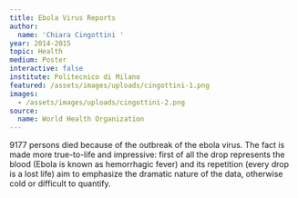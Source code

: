 ```yaml
---
title: Ebola Virus Reports
author:
  name: 'Chiara Cingottini '
year: 2014-2015
topic: Health
medium: Poster
interactive: false
institute: Politecnico di Milano
featured: /assets/images/uploads/cingottini-1.png
images:
  - /assets/images/uploads/cingottini-2.png
source:
  name: World Health Organization
---
```

9177 persons died because of the outbreak of the ebola virus.
The fact is made more true-to-life and impressive: first of all the drop represents the blood (Ebola is known as hemorrhagic fever) and its repetition (every drop is a lost life) aim to emphasize the dramatic nature of the data, otherwise cold or difficult to quantify. 

